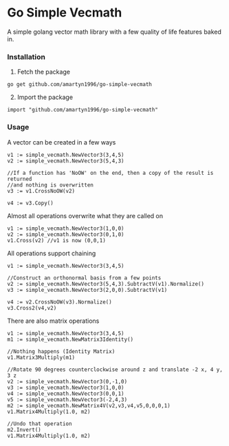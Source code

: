 # Go Simple Vecmath

A simple golang vector math library with a few quality of life features baked in.


### Installation

1. Fetch the package
```
go get github.com/amartyn1996/go-simple-vecmath
```

2. Import the package

```
import "github.com/amartyn1996/go-simple-vecmath"
```

### Usage


A vector can be created in a few ways

```
v1 := simple_vecmath.NewVector3(3,4,5)
v2 := simple_vecmath.NewVector3(5,4,3)

//If a function has 'NoOW' on the end, then a copy of the result is returned 
//and nothing is overwritten
v3 := v1.CrossNoOW(v2)

v4 := v3.Copy()

```

Almost all operations overwrite what they are called on

```
v1 := simple_vecmath.NewVector3(1,0,0)
v2 := simple_vecmath.NewVector3(0,1,0)
v1.Cross(v2) //v1 is now (0,0,1)
```

All operations support chaining

```
v1 := simple_vecmath.NewVector3(3,4,5)

//Construct an orthonormal basis from a few points
v2 := simple_vecmath.NewVector3(5,4,3).SubtractV(v1).Normalize()
v3 := simple_vecmath.NewVector3(2,0,0).SubtractV(v1)

v4 := v2.CrossNoOW(v3).Normalize()
v3.Cross2(v4,v2)
```

There are also matrix operations

```
v1 := simple_vecmath.NewVector3(3,4,5)
m1 := simple_vecmath.NewMatrix3Identity()

//Nothing happens (Identity Matrix)
v1.Matrix3Multiply(m1)

//Rotate 90 degrees counterclockwise around z and translate -2 x, 4 y, 3 z
v2 := simple_vecmath.NewVector3(0,-1,0)
v3 := simple_vecmath.NewVector3(1,0,0)
v4 := simple_vecmath.NewVector3(0,0,1)
v5 := simple_vecmath.NewVector3(-2,4,3)
m2 := simple_vecmath.NewMatrix4V(v2,v3,v4,v5,0,0,0,1)
v1.Matrix4Multiply(1.0, m2)

//Undo that operation
m2.Invert()
v1.Matrix4Multiply(1.0, m2)

```


